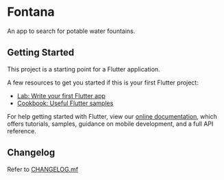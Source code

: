 # Fontana

An app to search for potable water fountains.

## Getting Started

This project is a starting point for a Flutter application.

A few resources to get you started if this is your first Flutter project:

- [Lab: Write your first Flutter app](https://flutter.dev/docs/get-started/codelab)
- [Cookbook: Useful Flutter samples](https://flutter.dev/docs/cookbook)

For help getting started with Flutter, view our
[online documentation](https://flutter.dev/docs), which offers tutorials,
samples, guidance on mobile development, and a full API reference.

## Changelog

Refer to [CHANGELOG.mf](https://github.com/oOddaviidOo/fontana/blob/master/CHANGELOG.md)

